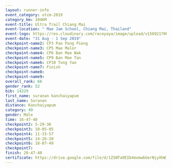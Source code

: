 ```yaml
---
layout: runner-info 
event_category: utcm-2019 
category_km: 104KM 
event-title: Ultra Trail Chiang Mai 
event-location: " Mae Jam School, Chiang Mai, Thailand" 
event-logo: https://res.cloudinary.com/raceyaya/image/upload/v1569217001/logo/ultra-trail-chiangmai_ay7efp.jpg 
event-date: "31 Aug - 1 Sep 2019" 
checkpoint-name2: CP3 Pao Pong Pieng 
checkpoint-name3: CP5 Mae Malor 
checkpoint-name4: CP6 Ban Mae Wak  
checkpoint-name5: CP9 Ban Mae Tan 
checkpoint-name6: CP10 Tung Yao 
checkpoint-name7: Finish 
checkpoint-name8: 
checkpoint-name9: 
overall_rank: 66
gender_rank: 52
bib: 14229
first_name: suranan kanchaiyapum
last_name: Suranan
distance: Kanchaiyapum
category: 49
gender: Male
time: 16-47-40
checkpoint2: 5-29-36
checkpoint3: 10-05-05
checkpoint4: 11-33-57
checkpoint5: 14-26-20
checkpoint6: 18-07-49
checkpoint7: 
finish: 20-47-40
certificate: https://drive.google.com/file/d/1ZSNTa9EIb4mxmwbGerNjyXhW_577qBD_/view?usp=sharing
---
```

